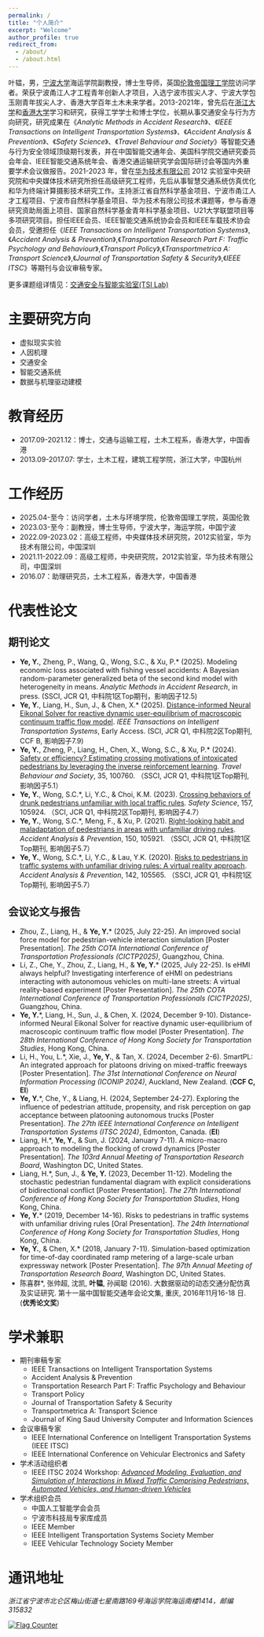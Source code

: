 ```yaml
---
permalink: /
title: "个人简介"
excerpt: "Welcome"
author_profile: true
redirect_from: 
  - /about/
  - /about.html
---
```

叶韫，男，[宁波大学](https://hyxy.nbu.edu.cn/info/2582/43905.htm)海运学院副教授，博士生导师，英国[伦敦帝国理工学院](https://profiles.imperial.ac.uk/yun.ye25)访问学者。荣获宁波甬江人才工程青年创新人才项目，入选宁波市拔尖人才、宁波大学包玉刚青年拔尖人才、香港大学百年土木未来学者。2013-2021年，曾先后在[浙江大学](https://www.zju.edu.cn/)和[香港大学](https://www.hku.hk/)学习和研究，获得工学学士和博士学位，长期从事交通安全与行为方向研究，研究成果在《*Analytic Methods in Accident Research*》、《*IEEE Transactions on Intelligent Transportation Systems*》、《*Accident Analysis & Prevention*》、《*Safety Science*》、《*Travel Behaviour and Society*》等智能交通与行为安全领域顶级期刊发表，并在中国智能交通年会、美国科学院交通研究委员会年会、IEEE智能交通系统年会、香港交通运输研究学会国际研讨会等国内外重要学术会议做报告。2021-2023 年，曾在[华为技术有限公司](https://www.huawei.com/cn/) 2012 实验室中央研究院和中央媒体技术研究所担任高级研究工程师，先后从事智慧交通系统仿真优化和华为终端计算摄影技术研究工作。主持浙江省自然科学基金项目、宁波市甬江人才工程项目、宁波市自然科学基金项目、华为技术有限公司技术课题等，参与香港研究资助局面上项目、国家自然科学基金青年科学基金项目、U21大学联盟项目等多项研究项目。担任IEEE会员、IEEE智能交通系统协会会员和IEEE车载技术协会会员，受邀担任《*IEEE Transactions on Intelligent Transportation Systems*》,《*Accident Analysis & Prevention*》,《*Transportation Research Part F: Traffic Psychology and Behaviour*》,《*Transport Policy*》,《*Transportmetrica A: Transport Science*》,《*Journal of Transportation Safety & Security*》,《*IEEE ITSC*》等期刊与会议审稿专家。

更多课题组详情见：[交通安全与智能实验室(TSI Lab)](https://charlesyyun.github.io/tsilab/)

# 主要研究方向
 * 虚拟现实实验
 * 人因机理
 * 交通安全
 * 智能交通系统
 * 数据与机理驱动建模

# 教育经历
 * 2017.09-2021.12：博士，交通与运输工程，土木工程系，香港大学，中国香港
 * 2013.09-2017.07: 学士，土木工程，建筑工程学院，浙江大学，中国杭州

# 工作经历
 * 2025.04-至今：访问学者，土木与环境学院，伦敦帝国理工学院，英国伦敦
 * 2023.03-至今：副教授，博士生导师，宁波大学，海运学院，中国宁波
 * 2022.09-2023.02：高级工程师，中央媒体技术研究院，2012实验室，华为技术有限公司，中国深圳
 * 2021.11-2022.09：高级工程师，中央研究院，2012实验室，华为技术有限公司，中国深圳
 * 2016.07：助理研究员，土木工程系，香港大学，中国香港
   
# 代表性论文
## 期刊论文
  * **Ye, Y.**, Zheng, P., Wang, Q., Wong, S.C., & Xu, P.\* (2025). Modeling economic loss associated with fishing vessel accidents: A Bayesian random-parameter generalized beta of the second kind model with heterogeneity in means. *Analytic Methods in Accident Research*, in press. (SSCI, JCR Q1, 中科院1区Top期刊，影响因子12.5)
  * **Ye, Y.**, Liang, H., Sun, J., & Chen, X.\* (2025). [Distance-informed Neural Eikonal Solver for reactive dynamic user-equilibrium of macroscopic continuum traffic flow model](https://doi.org/10.1109/TITS.2025.3543972). *IEEE Transactions on Intelligent Transportation Systems*, Early Access. (SCI, JCR Q1, 中科院2区Top期刊, CCF B, 影响因子7.9)
 * **Ye, Y.**, Zheng, P., Liang, H., Chen, X., Wong, S.C., & Xu, P.\* (2024). [Safety or efficiency? Estimating crossing motivations of intoxicated pedestrians by leveraging the inverse reinforcement learning](https://doi.org/10.1016/j.tbs.2024.100760). *Travel Behaviour and Society*, 35, 100760. （SSCI, JCR Q1, 中科院1区Top期刊, 影响因子5.1）
 * **Ye, Y.**, Wong, S.C.\*, Li, Y.C., & Choi, K.M. (2023). [Crossing behaviors of drunk pedestrians unfamiliar with local traffic rules](https://doi.org/10.1016/j.ssci.2022.105924). *Safety Science*, 157, 105924. （SCI, JCR Q1, 中科院2区Top期刊, 影响因子4.7）
 * **Ye, Y.**, Wong, S.C.\*, Meng, F., & Xu, P. (2021). [Right-looking habit and maladaptation of pedestrians in areas with unfamiliar driving rules](https://doi.org/10.1016/j.aap.2020.105921). *Accident Analysis & Prevention*, 150, 105921. （SSCI, JCR Q1, 中科院1区Top期刊, 影响因子5.7）
 * **Ye, Y.**, Wong, S.C.\*, Li, Y.C., & Lau, Y.K. (2020). [Risks to pedestrians in traffic systems with unfamiliar driving rules: A virtual reality approach](https://doi.org/10.1016/j.aap.2020.105565). *Accident Analysis & Prevention*, 142, 105565. （SSCI, JCR Q1, 中科院1区Top期刊, 影响因子5.7）

## 会议论文与报告
* Zhou, Z., Liang, H., & **Ye, Y.**\* (2025, July 22-25). An improved social force model for pedestrian-vehicle interaction simulation [Poster Presentation]. *The 25th COTA International Conference of Transportation Professionals (CICTP2025)*, Guangzhou, China.
* Li, Z., Che, Y., Zhou, Z., Liang, H., & **Ye, Y.**\* (2025, July 22-25). Is eHMI always helpful? Investigating interference of eHMI on pedestrians interacting with autonomous vehicles on multi-lane streets: A virtual reality-based experiment [Poster Presentation]. *The 25th COTA International Conference of Transportation Professionals (CICTP2025)*, Guangzhou, China.
* **Ye, Y.**\*, Liang, H., Sun, J., & Chen, X. (2024, December 9-10). Distance-informed Neural Eikonal Solver for reactive dynamic user-equilibrium of macroscopic continuum traffic flow model [Poster Presentation]. *The 28th International Conference of Hong Kong Society for Transportation Studies*, Hong Kong, China.
* Li, H., You, L.\*, Xie, J., **Ye, Y.**, & Tan, X. (2024, December 2-6). SmartPL: An integrated approach for platoons driving on mixed-traffic freeways [Poster Presentation]. *The 31st International Conference on Neural Information Processing (ICONIP 2024)*, Auckland, New Zealand. (**CCF C, EI**)
 * **Ye, Y.**\*, Che, Y., & Liang, H. (2024, September 24-27). Exploring the influence of pedestrian attitude, propensity, and risk perception on gap acceptance between platooning autonomous trucks [Poster Presentation]. *The 27th IEEE International Conference on Intelligent Transportation Systems (ITSC 2024)*, Edmonton, Canada. (**EI**)
 * Liang, H.\*, **Ye, Y.**, & Sun, J. (2024, January 7-11). A micro-macro approach to modeling the flocking of crowd dynamics [Poster Presentation]. *The 103rd Annual Meeting of Transportation Research Board*, Washington DC, United States.
 * Liang, H.\*, Sun, J., & **Ye, Y.** (2023, December 11-12). Modeling the stochastic pedestrian fundamental diagram with explicit considerations of bidirectional conflict [Poster Presentation]. *The 27th International Conference of Hong Kong Society for Transportation Studies*, Hong Kong, China.
 * **Ye, Y.**\* (2019, December 14-16). Risks to pedestrians in traffic systems with unfamiliar driving rules [Oral Presentation]. *The 24th International Conference of Hong Kong Society for Transportation Studies*, Hong Kong, China.
 * **Ye, Y.**, & Chen, X.\* (2018, January 7-11). Simulation-based optimization for time-of-day coordinated ramp metering of a large-scale urban expressway network [Poster Presentation]. *The 97th Annual Meeting of Transportation Research Board*, Washington DC, United States.
 * 陈喜群\*, 张帅超, 沈凯, **叶韫**, 孙闻聪 (2016). 大数据驱动的动态交通分配仿真及实证研究. 第十一届中国智能交通年会论文集, 重庆, 2016年11月16-18 日. (**优秀论文奖**)

# 学术兼职
* 期刊审稿专家
  * IEEE Transactions on Intelligent Transportation Systems
  * Accident Analysis & Prevention
  * Transportation Research Part F: Traffic Psychology and Behaviour
  * Transport Policy
  * Journal of Transportation Safety & Security
  * Transportmetrica A: Transport Science
  * Journal of King Saud University Computer and Information Sciences
* 会议审稿专家
  * IEEE International Conference on Intelligent Transportation Systems (IEEE ITSC)
  * IEEE International Conference on Vehicular Electronics and Safety
* 学术活动组织者
  * IEEE ITSC 2024 Workshop: [*Advanced Modeling, Evaluation, and Simulation of Interactions in Mixed Traffic Comprising Pedestrians, Automated Vehicles, and Human-driven Vehicles*](https://sites.google.com/view/workshop-itsc-2024/)
* 学术组织会员
  * 中国人工智能学会会员
  * 宁波市科技局专家库成员
  * IEEE Member
  * IEEE Intelligent Transportation Systems Society Member
  * IEEE Vehicular Technology Society Member

# 通讯地址
<address>
  浙江省宁波市北仑区梅山街道七星南路169号海运学院海运南楼1414，邮编315832
</address>

<a href="https://info.flagcounter.com/HJGs"><img src="https://s01.flagcounter.com/countxl/HJGs/bg_F7FFFB/txt_050505/border_0F0F0F/columns_6/maxflags_12/viewers_0/labels_1/pageviews_1/flags_0/percent_0/" alt="Flag Counter" border="0"></a>
